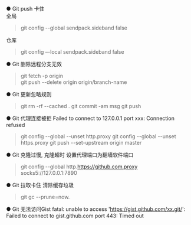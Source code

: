 ● Git push 卡住  
全局  
> git config --global sendpack.sideband false

仓库  
> git config –-local sendpack.sideband false

● Git 删除远程分支无效  
> git fetch -p origin     
> git push --delete origin origin/branch-name

● Git 更新忽略规则
> git rm -rf --cached . 
> git commit -am msg
> git push

● Git 代理连接被拒
Failed to connect to 127.0.0.1 port xxx: Connection refused
> git config --global --unset http.proxy
> git config --global --unset https.proxy
> git push --set-upstream origin master

● Git 克隆过慢, 克隆超时
设置代理端口为翻墙软件端口
> git config --global http.https://github.com.proxy socks5://127.0.0.1:7890

● Git 拉取卡住
清除缓存垃圾
> git gc --prune=now.

● Git 无法访问Gist
fatal: unable to access 'https://gist.github.com/xx.git/': Failed to connect to gist.github.com port 443: Timed out
> 